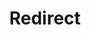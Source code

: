 ﻿---
layout: src/layouts/Redirect.astro
title: Redirect
redirect: /docs/octopus-rest-api/cli/octopus-deployment-target-list
pubDate:  2023-01-01
navSearch: false
navSitemap: false
navMenu: false
---
